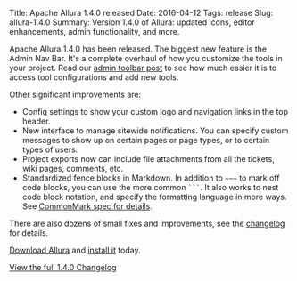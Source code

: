 Title: Apache Allura 1.4.0 released
Date: 2016-04-12
Tags: release
Slug: allura-1.4.0
Summary: Version 1.4.0 of Allura: updated icons, editor enhancements, admin functionality, and more.

Apache Allura 1.4.0 has been released.  The biggest new feature is the Admin Nav Bar.
It's a complete overhaul of how you customize the tools in your project.
Read our [admin toolbar post]({filename}/2016-admin-toolbar.md) to see how much easier it is to access tool
configurations and add new tools.

Other significant improvements are:

* Config settings to show your custom logo and navigation links in the top header.
* New interface to manage sitewide notifications.  You can specify custom messages to show up on certain pages or page types, or to certain types of users.
* Project exports now can include file attachments from all the tickets, wiki pages, comments, etc.
* Standardized fence blocks in Markdown.  In addition to `~~~` to mark off code blocks, you can use the more common ` ``` `.
It also works to nest code block notation, and specify the formatting language in more ways.  See [CommonMark spec for details](http://spec.commonmark.org/0.25/#fenced-code-blocks).

There are also dozens of small fixes and improvements, see the [changelog](https://forge-allura.apache.org/p/allura/git/ci/rel/1.4.0/~/tree/CHANGES) for details.

[Download Allura](https://www.apache.org/dyn/closer.cgi/allura/) and [install it](https://forge-allura.apache.org/docs/getting_started/installation.html) today.

[View the full 1.4.0 Changelog](https://forge-allura.apache.org/p/allura/git/ci/rel/1.4.0/~/tree/CHANGES)